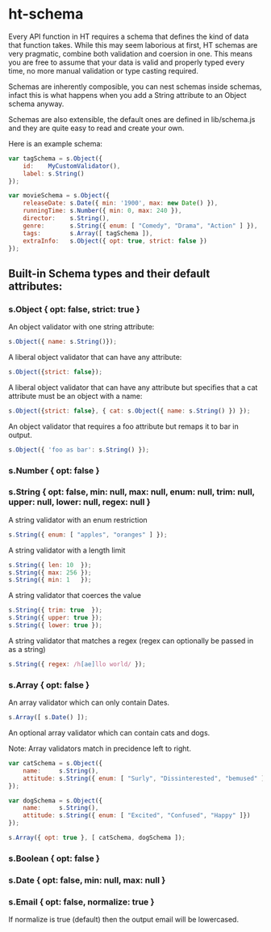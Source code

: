 ht-schema
=========

Every API function in HT requires a schema that defines the kind of data that 
function takes. While this may seem laborious at first, HT schemas are very 
pragmatic, combine both validation and coersion in one. This means you are 
free to assume that your data is valid and properly typed every time, no more 
manual validation or type casting required.

Schemas are inherently composible, you can nest schemas inside schemas, infact
this is what happens when you add a String attribute to an Object schema anyway.

Schemas are also extensible, the default ones are defined in lib/schema.js and
they are quite easy to read and create your own. 

Here is an example schema:

```javascript
var tagSchema = s.Object({
    id:    MyCustomValidator(),
    label: s.String()
});

var movieSchema = s.Object({
    releaseDate: s.Date({ min: '1900', max: new Date() }),
    runningTime: s.Number({ min: 0, max: 240 }),
    director:    s.String(),
    genre:       s.String({ enum: [ "Comedy", "Drama", "Action" ] }),
    tags:        s.Array([ tagSchema ]),
    extraInfo:   s.Object({ opt: true, strict: false })
});
```

## Built-in Schema types and their default attributes:

### s.Object { opt: false, strict: true }
 
An object validator with one string attribute:
```javascript
s.Object({ name: s.String()});
```
   
A liberal object validator that can have any attribute:
```javascript
s.Object({strict: false});
```
A liberal object validator that can have any attribute but specifies that a 
cat attribute must be an object with a name:
```javascript
s.Object({strict: false}, { cat: s.Object({ name: s.String() }) });
```

An object validator that requires a foo attribute but remaps it to bar in output.
```javascript
s.Object({ 'foo as bar': s.String() });
```


### s.Number { opt: false }

### s.String { opt: false, min: null, max: null, enum: null, trim: null, upper: null, lower: null, regex: null }

A string validator with an enum restriction
```javascript
s.String({ enum: [ "apples", "oranges" ] });
```

A string validator with a length limit
```javascript
s.String({ len: 10  });
s.String({ max: 256 });
s.String({ min: 1   });
```

A string validator that coerces the value
```javascript
s.String({ trim: true  });
s.String({ upper: true });
s.String({ lower: true });
```

A string validator that matches a regex (regex can optionally be passed in as a string)
```javascript
s.String({ regex: /h[ae]llo world/ });
```

### s.Array { opt: false }

An array validator which can only contain Dates.
```javascript
s.Array([ s.Date() ]);
```
An optional array validator which can contain cats and dogs.

Note: Array validators match in precidence left to right.
```javascript
var catSchema = s.Object({ 
    name:     s.String(), 
    attitude: s.String({ enum: [ "Surly", "Dissinterested", "bemused" ] })
});

var dogSchema = s.Object({ 
    name:     s.String(), 
    attitude: s.String({ enum: [ "Excited", "Confused", "Happy" ]})
});

s.Array({ opt: true }, [ catSchema, dogSchema ]);
```

### s.Boolean { opt: false }

### s.Date { opt: false, min: null, max: null }

### s.Email { opt: false, normalize: true }

If normalize is true (default) then the output email will be lowercased.
